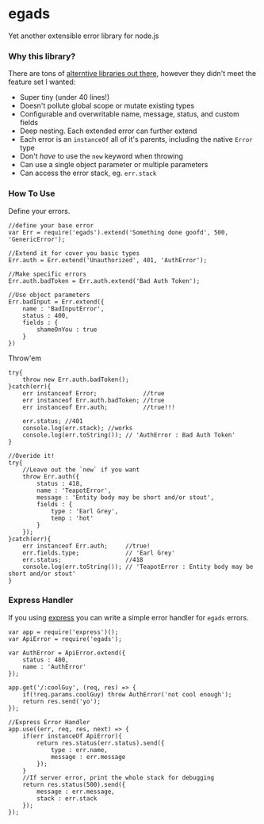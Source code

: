 # egads
Yet another extensible error library for node.js

### Why this library?
There are tons of [alterntive libraries out there](https://www.npmjs.com/search?q=extend+error), however they didn't meet the feature set I wanted:

- Super tiny (under 40 lines!)
- Doesn't pollute global scope or mutate existing types
- Configurable and overwritable name, message, status, and custom fields
- Deep nesting. Each extended error can further extend
- Each error is an `instanceOf` all of it's parents, including the native `Error` type
- Don't _have_ to use the `new` keyword when throwing
- Can use a single object parameter or multiple parameters
- Can access the error stack, eg. `err.stack`

### How To Use

Define your errors.
```
//define your base error
var Err = require('egads').extend('Something done goofd', 500, 'GenericError');

//Extend it for cover you basic types
Err.auth = Err.extend('Unauthorized', 401, 'AuthError');

//Make specific errors
Err.auth.badToken = Err.auth.extend('Bad Auth Token');

//Use object parameters
Err.badInput = Err.extend({
    name : 'BadInputError',
    status : 400,
    fields : {
        shameOnYou : true
    }
})
```

Throw'em
```
try{
    throw new Err.auth.badToken();
}catch(err){
    err instanceof Error;             //true
    err instanceof Err.auth.badToken; //true
    err instanceof Err.auth;          //true!!!
​
    err.status; //401
    console.log(err.stack); //works
    console.log(err.toString()); // 'AuthError : Bad Auth Token'
}

//Overide it!
try{
    //Leave out the `new` if you want
    throw Err.auth({
        status : 418,
        name : 'TeapotError',
        message : 'Entity body may be short and/or stout',
        fields : {
            type : 'Earl Grey',
            temp : 'hot'
        }
    });
}catch(err){
    err instanceof Err.auth;     //true!
    err.fields.type;             // 'Earl Grey'
​    err.status;                  //418
    console.log(err.toString()); // 'TeapotError : Entity body may be short and/or stout'
}
```




### Express Handler

If you using [express](https://expressjs.com/) you can write a simple error handler for `egads` errors.

```
var app = require('express')();
var ApiError = require('egads');

var AuthError = ApiError.extend({
    status : 400,
    name : 'AuthError'
});

app.get('/:coolGuy', (req, res) => {
    if(!req.params.coolGuy) throw AuthError('not cool enough');
    return res.send('yo');
});

//Express Error Handler
app.use((err, req, res, next) => {
    if(err instanceOf ApiError){
        return res.status(err.status).send({
            type : err.name,
            message : err.message
        });
    }
    //If server error, print the whole stack for debugging
    return res.status(500).send({
        message : err.message,
        stack : err.stack
    });
});
```

